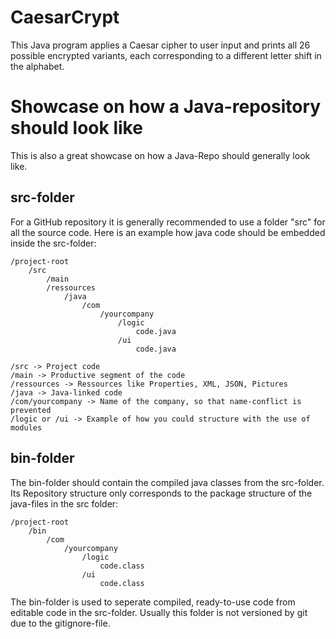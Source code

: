 # CaesarCrypt
This Java program applies a Caesar cipher to user input and prints all 26 possible encrypted variants, each corresponding to a different letter shift in the alphabet.

# Showcase on how a Java-repository should look like
This is also a great showcase on how a Java-Repo should generally look like. 

## src-folder
For a GitHub repository it is generally recommended to use a folder "src" for all the source code. Here is an example how java code should be embedded inside the src-folder:

    /project-root
        /src
            /main
            /ressources
                /java
                    /com 
                        /yourcompany
                            /logic
                                code.java
                            /ui
                                code.java

    /src -> Project code
    /main -> Productive segment of the code
    /ressources -> Ressources like Properties, XML, JSON, Pictures
    /java -> Java-linked code
    /com/yourcompany -> Name of the company, so that name-conflict is prevented
    /logic or /ui -> Example of how you could structure with the use of modules

## bin-folder
The bin-folder should contain the compiled java classes from the src-folder. Its Repository structure only corresponds to the package structure of the java-files in the src folder:

    /project-root
        /bin
            /com
                /yourcompany
                    /logic
                        code.class
                    /ui
                        code.class

The bin-folder is used to seperate compiled, ready-to-use code from editable code in the src-folder. Usually this folder is not versioned by git due to the gitignore-file.